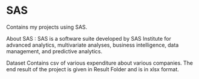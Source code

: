 # SAS
Contains my projects using SAS.

About SAS : SAS is a software suite developed by SAS Institute for advanced analytics, multivariate analyses, business intelligence, data management, and predictive analytics.

Dataset Contains csv of various expenditure about various companies. 
The end result of the project is given in Result Folder and is in xlsx format.